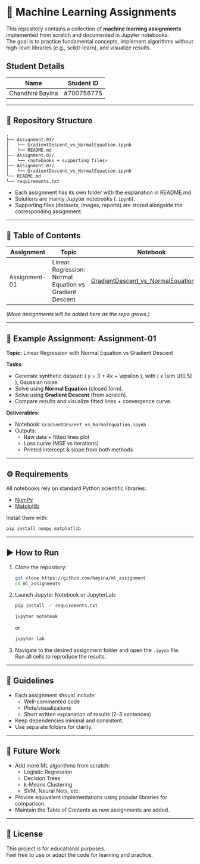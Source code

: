 # 📘 Machine Learning Assignments


This repository contains a collection of **machine learning assignments** implemented from scratch and documented in Jupyter notebooks.  
The goal is to practice fundamental concepts, implement algorithms without high-level libraries (e.g., scikit-learn), and visualize results.

## Student Details

| Name | Student ID            |
|-------------|-----------------|
| Chandhini Bayina         | #700756775   |

---

## 📂 Repository Structure
```
.
├── Assignment-01/
│   └── GradientDescent_vs_NormalEquation.ipynb
|   └── README.md
├── Assignment-02/
│   └── <notebooks + supporting files>
├── Assignment-07/
│   └── GradientDescent_vs_NormalEquation.ipynb
└── README.md
└── requirements.txt
```

- Each assignment has its own folder with the explanation in README.md 
- Solutions are mainly Jupyter notebooks (`.ipynb`).  
- Supporting files (datasets, images, reports) are stored alongside the corresponding assignment.

---

## 📑 Table of Contents

| Assignment | Topic | Notebook |
|------------|-------|----------|
| Assignment-01 | Linear Regression: Normal Equation vs Gradient Descent | [GradientDescent_vs_NormalEquation.ipynb](Assignment-01/GradientDescent_vs_NormalEquation.ipynb) |

*(More assignments will be added here as the repo grows.)*

---

## 📝 Example Assignment: Assignment-01

**Topic:** Linear Regression with Normal Equation vs Gradient Descent  

**Tasks:**
- Generate synthetic dataset: \( y = 3 + 4x + \epsilon \), with \( x \sim U[0,5] \), Gaussian noise.  
- Solve using **Normal Equation** (closed form).  
- Solve using **Gradient Descent** (from scratch).  
- Compare results and visualize fitted lines + convergence curve.  

**Deliverables:**
- Notebook: `GradientDescent_vs_NormalEquation.ipynb`  
- Outputs:  
  - Raw data + fitted lines plot  
  - Loss curve (MSE vs iterations)  
  - Printed intercept & slope from both methods  

---

## ⚙️ Requirements

All notebooks rely on standard Python scientific libraries:

- [NumPy](https://numpy.org/)  
- [Matplotlib](https://matplotlib.org/)  

Install them with:

```bash
pip install numpy matplotlib
```

---

## ▶️ How to Run

1. Clone the repository:
   ```bash
   git clone https://github.com/bayina/ml_assignment
   cd ml_assignments
   ```

2. Launch Jupyter Notebook or JupyterLab:
    ```bash
    pip install -r requirements.txt
    ```

   ```bash
   jupyter notebook
   ```
   or
   ```bash
   jupyter lab
   ```

3. Navigate to the desired assignment folder and open the `.ipynb` file.  
   Run all cells to reproduce the results.

---

## 🧾 Guidelines

- Each assignment should include:
  - Well-commented code  
  - Plots/visualizations  
  - Short written explanation of results (2–3 sentences)  
- Keep dependencies minimal and consistent.  
- Use separate folders for clarity.

---

## 🚀 Future Work

- Add more ML algorithms from scratch:
  - Logistic Regression  
  - Decision Trees  
  - k-Means Clustering  
  - SVM, Neural Nets, etc.  
- Provide equivalent implementations using popular libraries for comparison.  
- Maintain the Table of Contents as new assignments are added.

---

## 📌 License

This project is for educational purposes.  
Feel free to use or adapt the code for learning and practice.
